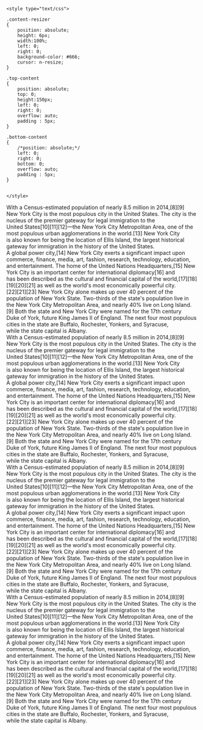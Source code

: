 <!DOCTYPE html>
<html lang="en">
<head>
	<meta charset="utf-8" />
	<title>CSS3 tooltip</title>
	
	<style type="text/css">
		
	.content-resizer 
	{
		position: absolute;
		height: 6px;
		width:100%;
		left: 0;
		right: 0;
		background-color: #666;
		cursor: n-resize;
	}
			
	.top-content 
	{
		position: absolute;
		top: 0;
		height:150px;
		left: 0;
		right: 0;
		overflow: auto;
		padding : 5px;
	}
	
	.bottom-content 
	{
		/*position: absolute;*/
		left: 0;
		right: 0;
		bottom: 0;
		overflow: auto;
		padding : 5px;
	}
	
		
	</style>
	
	
</head>
<body onload="initialise();">
	<div>
            <div id="divUpper" class="top-content">
	            With a Census-estimated population of nearly 8.5 million in 2014,[8][9] <br/>
	            New York City is the most populous city in the United States. The city is the nucleus of the premier gateway for legal immigration to the <br/> 
	            United States[10][11][12]—the New York City Metropolitan Area, one of the most populous urban agglomerations in the world.[13] New York City  <br/>
	            is also known for being the location of Ellis Island, the largest historical gateway for immigration in the history of the United States. <br/>
	            A global power city,[14] New York City exerts a significant impact upon commerce, finance, media, art, fashion, research, technology, education,<br/> 
	            and entertainment. The home of the United Nations Headquarters,[15] New York City is an important center for international diplomacy[16] and <br/>
	            has been described as the cultural and financial capital of the world,[17][18][19][20][21] as well as the world's most economically powerful city.<br/>
	            [22][21][23] New York City alone makes up over 40 percent of the population of New York State. Two-thirds of the state's population live in <br/>
	            the New York City Metropolitan Area, and nearly 40% live on Long Island.[9] Both the state and New York City were named for the 17th century <br/>
	            Duke of York, future King James II of England. The next four most populous cities in the state are Buffalo, Rochester, Yonkers, and Syracuse, <br/>
	            while the state capital is Albany.<br/>
            </div>
            <div id="divVerticalResizer" class="content-resizer"></div>
            <div class="bottom-content">
            	With a Census-estimated population of nearly 8.5 million in 2014,[8][9] <br/>
	            New York City is the most populous city in the United States. The city is the nucleus of the premier gateway for legal immigration to the <br/> 
	            United States[10][11][12]—the New York City Metropolitan Area, one of the most populous urban agglomerations in the world.[13] New York City  <br/>
	            is also known for being the location of Ellis Island, the largest historical gateway for immigration in the history of the United States. <br/>
	            A global power city,[14] New York City exerts a significant impact upon commerce, finance, media, art, fashion, research, technology, education,<br/> 
	            and entertainment. The home of the United Nations Headquarters,[15] New York City is an important center for international diplomacy[16] and <br/>
	            has been described as the cultural and financial capital of the world,[17][18][19][20][21] as well as the world's most economically powerful city.<br/>
	            [22][21][23] New York City alone makes up over 40 percent of the population of New York State. Two-thirds of the state's population live in <br/>
	            the New York City Metropolitan Area, and nearly 40% live on Long Island.[9] Both the state and New York City were named for the 17th century <br/>
	            Duke of York, future King James II of England. The next four most populous cities in the state are Buffalo, Rochester, Yonkers, and Syracuse, <br/>
	            while the state capital is Albany.<br/>
	           With a Census-estimated population of nearly 8.5 million in 2014,[8][9] <br/>
	            New York City is the most populous city in the United States. The city is the nucleus of the premier gateway for legal immigration to the <br/> 
	            United States[10][11][12]—the New York City Metropolitan Area, one of the most populous urban agglomerations in the world.[13] New York City  <br/>
	            is also known for being the location of Ellis Island, the largest historical gateway for immigration in the history of the United States. <br/>
	            A global power city,[14] New York City exerts a significant impact upon commerce, finance, media, art, fashion, research, technology, education,<br/> 
	            and entertainment. The home of the United Nations Headquarters,[15] New York City is an important center for international diplomacy[16] and <br/>
	            has been described as the cultural and financial capital of the world,[17][18][19][20][21] as well as the world's most economically powerful city.<br/>
	            [22][21][23] New York City alone makes up over 40 percent of the population of New York State. Two-thirds of the state's population live in <br/>
	            the New York City Metropolitan Area, and nearly 40% live on Long Island.[9] Both the state and New York City were named for the 17th century <br/>
	            Duke of York, future King James II of England. The next four most populous cities in the state are Buffalo, Rochester, Yonkers, and Syracuse, <br/>
	            while the state capital is Albany.<br/>
	            With a Census-estimated population of nearly 8.5 million in 2014,[8][9] <br/>
	            New York City is the most populous city in the United States. The city is the nucleus of the premier gateway for legal immigration to the <br/> 
	            United States[10][11][12]—the New York City Metropolitan Area, one of the most populous urban agglomerations in the world.[13] New York City  <br/>
	            is also known for being the location of Ellis Island, the largest historical gateway for immigration in the history of the United States. <br/>
	            A global power city,[14] New York City exerts a significant impact upon commerce, finance, media, art, fashion, research, technology, education,<br/> 
	            and entertainment. The home of the United Nations Headquarters,[15] New York City is an important center for international diplomacy[16] and <br/>
	            has been described as the cultural and financial capital of the world,[17][18][19][20][21] as well as the world's most economically powerful city.<br/>
	            [22][21][23] New York City alone makes up over 40 percent of the population of New York State. Two-thirds of the state's population live in <br/>
	            the New York City Metropolitan Area, and nearly 40% live on Long Island.[9] Both the state and New York City were named for the 17th century <br/>
	            Duke of York, future King James II of England. The next four most populous cities in the state are Buffalo, Rochester, Yonkers, and Syracuse, <br/>
	            while the state capital is Albany.<br/>
            </div>
     </div>
  
  <script>
  var beforeElement = null;
  var afterElement = null;
  var upperMinHeight = 50;
  var lowerMinHeight = 50;
  
  
    function initialise() 
	{
		var divVerticalResizer = getElement("divVerticalResizer");
		beforeElement = divVerticalResizer.previousElementSibling;
		afterElement = divVerticalResizer.nextElementSibling;
		setPosition();
		addEventInElement(divVerticalResizer,"mousedown",verticalResizerMouseDown);
		//divVerticalResizer.onmousedown = verticalResizerMouseDown;
		
		
	}
    
    function setPosition()
    {
    	var divVerticalResizer = getElement("divVerticalResizer");
    	var beforeElementHeight = getAbsoluteHeight(beforeElement);
    	divVerticalResizer.style.top = beforeElementHeight + "px";
    	var resizerHeight = getAbsoluteHeight(divVerticalResizer);
    	afterElement.style.top = (beforeElementHeight + resizerHeight) + "px";
    	var parent = divVerticalResizer.parentElement;
    	if(parent.offsetHeight <= 0)
    	{
    		var afterElementHeight = getAbsoluteHeight(afterElement);
    		parent.style.height = (beforeElementHeight + resizerHeight +  afterElementHeight) + "px";
    	}
    }
    
    function verticalResizerMouseDown(event)
    {
    	var divVerticalResizer = event.target;
    	console.log('In Mouse Down');
		event.preventDefault();
		
		document.onmousemove = verticalMousemove;
		document.onmouseup =  mouseup;
    }
	
	function verticalMousemove(event) 
	{
		var divVerticalResizer = getElement("divVerticalResizer");
		var parent = divVerticalResizer.parentElement;
		var y = event.clientY;
		var upperCalculatedHeight = y - divVerticalResizer.offsetHeight;
		var lowerCalculatedHeight = parent.offsetHeight - y;
		//if(upperCalculatedHeight >= upperMinHeight && lowerCalculatedHeight >=lowerMinHeight)
		//{
			beforeElement.style.height = upperCalculatedHeight + "px";
			divVerticalResizer.style.top = y + "px";
			afterElement.style.top = y + "px";
			afterElement.style.height = lowerCalculatedHeight + "px";
		//}
	}

	function mouseup() 
	{
		document.onmousemove = null;
		document.onmouseup =  null;
	}
	
	function getElement(id)
	{
		return document.getElementById(id);
	}
	
	function addEventInElement(element,eventType,eventListener)
	{
		if (element.addEventListener)
		{
			element.addEventListener(eventType, eventListener, true);
		}
		else if (element.attachEvent)
		{
			element.attachEvent(eventType, eventListener, true);
		}
	        
	}
	
	function getAbsoluteHeight(element) 
	{
		  // Get the DOM Node if you pass in a string
		  element = (typeof element === 'string') ? document.querySelector(element) : element; 

		  var styles = window.getComputedStyle(element);
		  var margin = parseFloat(styles['marginTop']) + parseFloat(styles['marginBottom']);

		  return element.offsetHeight + margin;
    }

	
   </script>


</body>
</html>
